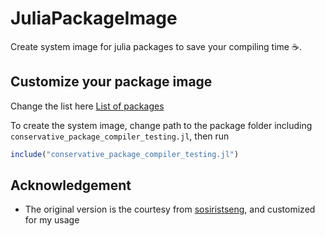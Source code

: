 # JuliaPackageImage
Create system image for julia packages to save your compiling time :coffee:. 


## Customize your package image

Change the list here
[List of packages](https://github.com/stevengogogo/JuliaPackageImage/blob/6849df5fa02bbef129af9cab6ce5de8824c8799b/CreatePkgImage.jl#L26)


To create the system image, change path to the package folder including `conservative_package_compiler_testing.jl`, then run

```julia
include("conservative_package_compiler_testing.jl")
```


## Acknowledgement

- The original version is the courtesy from [sosiristseng](https://github.com/sosiristseng), and customized for my usage

